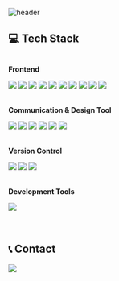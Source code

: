 ![header](https://capsule-render.vercel.app/api?type=venom&color=auto&height=300&section=header&text=Hello%World!&fontSize=90)

<div align="left">

## 💻 Tech Stack
  <div style="display:flex; flex-direction:column; align-items:flex-start;">
      <!-- Frontend -->
      <p><strong>Frontend</strong></p>
       <div>
        <img src="https://img.shields.io/badge/Html5-E34F26?style=flat-square&logo=html5&logoColor=white"> 
        <img src="https://img.shields.io/badge/Css-1572B6?style=flat-square&logo=css3&logoColor=white">
        <img src="https://img.shields.io/badge/Sass-CC6699?style=flat-square&logo=sass&logoColor=white">
        <img src="https://img.shields.io/badge/Css modules-000000?style=flat-square&logo=csscssmodules&logoColor=white">
        <img src="https://img.shields.io/badge/React-61DAFB?style=flat-square&logo=React&logoColor=white">
        <img src="https://img.shields.io/badge/Javascript-F7DF1E?style=flat-square&logo=javascript&logoColor=black"> 
        <img src="https://img.shields.io/badge/Jquery-0769AD?style=flat-square&logo=jQuery&logoColor=white">
        <img src="https://img.shields.io/badge/Bootstrap-7952B3?style=flat-square&logo=bootstrap&logoColor=white">
        <img src="https://img.shields.io/badge/Gulp-CF4647?style=flat-square&logo=gulp&logoColor=white">
        <img src="https://img.shields.io/badge/Webpack-8DD6F9?style=flat-square&logo=webpack&logoColor=white">
       </div><br>
      <!-- communication & Design Tool -->
      <p><strong>Communication & Design Tool</strong></p>
       <div>
         <img src="https://img.shields.io/badge/Notion-000000?style=flat-square&logo=Notion&logoColor=white">
         <img src="https://img.shields.io/badge/Slack-4A154B?style=flat-square&logo=Slack&logoColor=white">
         <img src="https://img.shields.io/badge/Jira-0052CC?style=flat-square&logo=Jira&logoColor=white">
         <img src="https://img.shields.io/badge/Figma-F24E1E?style=flat-square&logo=Figma&logoColor=white">
         <img src="https://img.shields.io/badge/Photoshop-31A8FF?style=flat-square&logo=Photoshop&logoColor=white">
         <img src="https://img.shields.io/badge/Illustrator-FF9A00?style=flat-square&logo=illustrator&logoColor=white">
       </div><br>
       <!-- Version Control -->
        <p><strong>Version Control</strong></p>
         <div>
           <img src="https://img.shields.io/badge/Git-F05032?style=flat-square&logo=Git&logoColor=white">
           <img src="https://img.shields.io/badge/GitHub-181717?style=flat-square&logo=GitHub&logoColor=white">
           <img src="https://img.shields.io/badge/Subversion-809CC9?style=flat-square&logo=Subversion&logoColor=white">
         </div><br>
        <!-- Development Tools -->
        <p><strong>Development Tools</strong></p>
         <div>
           <img src="https://img.shields.io/badge/visualstudiocode-007ACC?style=flat-square&logo=visualstudiocode&logoColor=white">
         </div><br>
    </div><br>
  
## 📞 Contact
  <div style="display:flex; flex-direction:row;">
       <a href="mailto:kmpluto83@gmail.com">
            <img src="https://img.shields.io/badge/Gmail-EA4335?style=for-the-badge&logo=Gmail&logoColor=white"> 
        </a>
   </div><br>
  <br>

  
</div>

<!--
**lucky-kms/lucky-kms** is a ✨ _special_ ✨ repository because its `README.md` (this file) appears on your GitHub profile.

Here are some ideas to get you started:

- 🔭 I’m currently working on ...
- 🌱 I’m currently learning : Front-end Developer
- 📫 How to reach me: kmpluto83@gmail.com
-->
